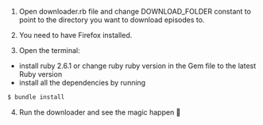 1. Open downloader.rb file and change DOWNLOAD_FOLDER constant to point to the directory you want to download episodes to.

2. You need to have Firefox installed.

3. Open the terminal:
- install ruby 2.6.1 or change ruby ruby version in the Gem file to the latest Ruby version
- install all the dependencies by running
```bash
$ bundle install
```

4. Run the downloader and see the magic happen 🎉
